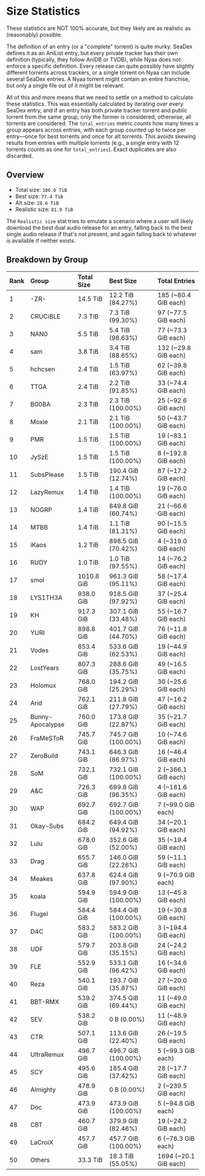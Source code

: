 # Size Statistics

These statistics are NOT 100% accurate, but they likely are as realistic as (reasonably) possible.

The definition of an entry (or a "complete" torrent) is quite murky. SeaDex defines it as an AniList entry, but every private tracker has their own definition (typically, they follow AniDB or TVDB), while Nyaa does not enforce a specific definition. Every release can quite possibly have slightly different torrents across trackers, or a single torrent on Nyaa can include several SeaDex entries. A Nyaa torrent might contain an entire franchise, but only a single file out of it might be relevant.

All of this and more means that we need to settle on a method to calculate these statistics. This was essentially calculated by iterating over every SeaDex entry, and if an entry has both private tracker torrent and public torrent from the same group, only the former is considered; otherwise, all torrents are considered. The `total_entries` metric counts how many times a group appears across entries, with each group counted up to twice per entry—once for best torrents and once for alt torrents. This avoids skewing results from entries with multiple torrents (e.g., a single entry with 12 torrents counts as one for `total_entries`). Exact duplicates are also discarded.

## Overview

- Total size: `106.0 TiB`
- Best size: `77.4 TiB`
- Alt size: `28.6 TiB`
- Realistic size: `81.9 TiB`

The `Realistic size` stat tries to emulate a scenario where a user will likely download the best dual audio release for an entry, falling back to the best single audio release if that's not present, and again falling back to whatever is available if neither exists.


## Breakdown by Group

| Rank | Group            | Total Size | Best Size           | Total Entries         |
| :----| :----------------| :----------| :-------------------| :---------------------|
| 1    | -ZR-             | 14.5 TiB   | 12.2 TiB (84.27%)   | 185 (~80.4 GiB each)  |
| 2    | CRUCiBLE         | 7.3 TiB    | 7.3 TiB (99.30%)    | 97 (~77.5 GiB each)   |
| 3    | NAN0             | 5.5 TiB    | 5.4 TiB (98.63%)    | 77 (~73.3 GiB each)   |
| 4    | sam              | 3.8 TiB    | 3.4 TiB (88.65%)    | 132 (~29.8 GiB each)  |
| 5    | hchcsen          | 2.4 TiB    | 1.5 TiB (63.97%)    | 62 (~39.8 GiB each)   |
| 6    | TTGA             | 2.4 TiB    | 2.2 TiB (91.85%)    | 33 (~74.4 GiB each)   |
| 7    | B00BA            | 2.3 TiB    | 2.3 TiB (100.00%)   | 25 (~92.6 GiB each)   |
| 8    | Moxie            | 2.1 TiB    | 2.1 TiB (100.00%)   | 50 (~43.7 GiB each)   |
| 9    | PMR              | 1.5 TiB    | 1.5 TiB (100.00%)   | 19 (~83.1 GiB each)   |
| 10   | JySzE            | 1.5 TiB    | 1.5 TiB (100.00%)   | 8 (~192.8 GiB each)   |
| 11   | SubsPlease       | 1.5 TiB    | 190.4 GiB (12.74%)  | 87 (~17.2 GiB each)   |
| 12   | LazyRemux        | 1.4 TiB    | 1.4 TiB (100.00%)   | 19 (~76.0 GiB each)   |
| 13   | NOGRP            | 1.4 TiB    | 849.8 GiB (60.74%)  | 21 (~66.6 GiB each)   |
| 14   | MTBB             | 1.4 TiB    | 1.1 TiB (81.31%)    | 90 (~15.5 GiB each)   |
| 15   | iKaos            | 1.2 TiB    | 898.5 GiB (70.42%)  | 4 (~319.0 GiB each)   |
| 16   | RUDY             | 1.0 TiB    | 1.0 TiB (97.55%)    | 14 (~76.2 GiB each)   |
| 17   | smol             | 1010.8 GiB | 961.3 GiB (95.11%)  | 58 (~17.4 GiB each)   |
| 18   | LYS1TH3A         | 938.0 GiB  | 918.5 GiB (97.92%)  | 37 (~25.4 GiB each)   |
| 19   | KH               | 917.3 GiB  | 307.1 GiB (33.48%)  | 55 (~16.7 GiB each)   |
| 20   | YURI             | 898.8 GiB  | 401.7 GiB (44.70%)  | 76 (~11.8 GiB each)   |
| 21   | Vodes            | 853.4 GiB  | 533.6 GiB (62.53%)  | 19 (~44.9 GiB each)   |
| 22   | LostYears        | 807.3 GiB  | 288.6 GiB (35.75%)  | 49 (~16.5 GiB each)   |
| 23   | Holomux          | 768.0 GiB  | 194.2 GiB (25.29%)  | 30 (~25.6 GiB each)   |
| 24   | Arid             | 762.1 GiB  | 211.8 GiB (27.79%)  | 47 (~16.2 GiB each)   |
| 25   | Bunny-Apocalypse | 760.0 GiB  | 173.8 GiB (22.87%)  | 35 (~21.7 GiB each)   |
| 26   | FraMeSToR        | 745.7 GiB  | 745.7 GiB (100.00%) | 10 (~74.6 GiB each)   |
| 27   | ZeroBuild        | 743.1 GiB  | 646.3 GiB (86.97%)  | 16 (~46.4 GiB each)   |
| 28   | SoM              | 732.1 GiB  | 732.1 GiB (100.00%) | 2 (~366.1 GiB each)   |
| 29   | A&C              | 726.3 GiB  | 699.8 GiB (96.35%)  | 4 (~181.6 GiB each)   |
| 30   | WAP              | 692.7 GiB  | 692.7 GiB (100.00%) | 7 (~99.0 GiB each)    |
| 31   | Okay-Subs        | 684.2 GiB  | 649.4 GiB (94.92%)  | 34 (~20.1 GiB each)   |
| 32   | Lulu             | 678.0 GiB  | 352.6 GiB (52.00%)  | 35 (~19.4 GiB each)   |
| 33   | Drag             | 655.7 GiB  | 146.0 GiB (22.26%)  | 59 (~11.1 GiB each)   |
| 34   | Meakes           | 637.8 GiB  | 624.4 GiB (97.90%)  | 9 (~70.9 GiB each)    |
| 35   | koala            | 594.9 GiB  | 594.9 GiB (100.00%) | 13 (~45.8 GiB each)   |
| 36   | Flugel           | 584.4 GiB  | 584.4 GiB (100.00%) | 19 (~30.8 GiB each)   |
| 37   | D4C              | 583.2 GiB  | 583.2 GiB (100.00%) | 3 (~194.4 GiB each)   |
| 38   | UDF              | 579.7 GiB  | 203.8 GiB (35.15%)  | 24 (~24.2 GiB each)   |
| 39   | FLE              | 552.9 GiB  | 533.1 GiB (96.42%)  | 16 (~34.6 GiB each)   |
| 40   | Reza             | 540.1 GiB  | 193.7 GiB (35.87%)  | 27 (~20.0 GiB each)   |
| 41   | BBT-RMX          | 539.2 GiB  | 374.5 GiB (69.44%)  | 11 (~49.0 GiB each)   |
| 42   | SEV              | 538.2 GiB  | 0 B (0.00%)         | 11 (~48.9 GiB each)   |
| 43   | CTR              | 507.1 GiB  | 113.6 GiB (22.40%)  | 26 (~19.5 GiB each)   |
| 44   | UltraRemux       | 496.7 GiB  | 496.7 GiB (100.00%) | 5 (~99.3 GiB each)    |
| 45   | SCY              | 495.6 GiB  | 185.4 GiB (37.42%)  | 28 (~17.7 GiB each)   |
| 46   | Almighty         | 478.9 GiB  | 0 B (0.00%)         | 2 (~239.5 GiB each)   |
| 47   | Doc              | 473.9 GiB  | 473.9 GiB (100.00%) | 5 (~94.8 GiB each)    |
| 48   | CBT              | 460.7 GiB  | 379.9 GiB (82.46%)  | 19 (~24.2 GiB each)   |
| 49   | LaCroiX          | 457.7 GiB  | 457.7 GiB (100.00%) | 6 (~76.3 GiB each)    |
| 50   | Others           | 33.3 TiB   | 18.3 TiB (55.05%)   | 1694 (~20.1 GiB each) |
